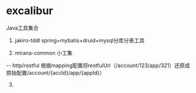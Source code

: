 excalibur
=========

Java工具集合


1) jakiro-tddl     spring+mybatis+druid+mysql分库分表工具

2) mirana-common   小工集

  -- http/restful 根据mapping配置将restfulUrl（/account/123/app/321）还原成原始配置/account/{accId}/app/{appId}）

3)
